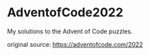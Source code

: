 # AdventofCode2022
My solutions to the Advent of Code puzzles.

original source: https://adventofcode.com/2022
